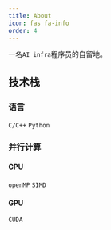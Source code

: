 ```yaml
---
title: About
icon: fas fa-info
order: 4
---
```


一名`AI infra`程序员的自留地。

## 技术栈

### 语言

`C/C++` `Python`

### 并行计算

#### CPU

`openMP` `SIMD` 

#### GPU

`CUDA`



